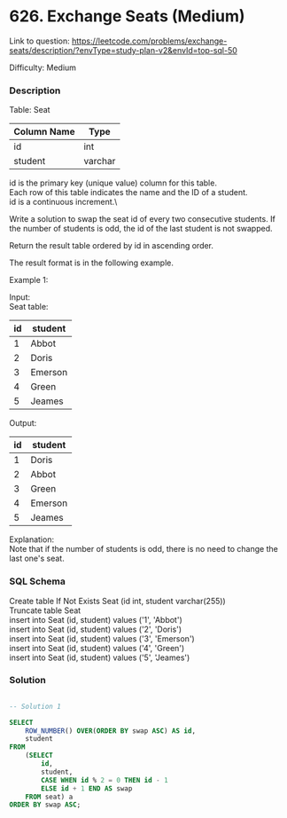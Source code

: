 # 626. Exchange Seats (Medium)

Link to question: https://leetcode.com/problems/exchange-seats/description/?envType=study-plan-v2&envId=top-sql-50

Difficulty: Medium

### Description

Table: Seat


| Column Name | Type    |
|-------------|---------|
| id          | int     |
| student     | varchar |

id is the primary key (unique value) column for this table.\
Each row of this table indicates the name and the ID of a student.\
id is a continuous increment.\
 

Write a solution to swap the seat id of every two consecutive students. If the number of students is odd, the id of the last student is not swapped.

Return the result table ordered by id in ascending order.

The result format is in the following example.

 

Example 1:

Input:\
Seat table:

| id | student |
|----|---------|
| 1  | Abbot   |
| 2  | Doris   |
| 3  | Emerson |
| 4  | Green   |
| 5  | Jeames  |

Output: 

| id | student |
|----|---------|
| 1  | Doris   |
| 2  | Abbot   |
| 3  | Green   |
| 4  | Emerson |
| 5  | Jeames  |

Explanation:\
Note that if the number of students is odd, there is no need to change the last one's seat.

### SQL Schema
Create table If Not Exists Seat (id int, student varchar(255))\
Truncate table Seat\
insert into Seat (id, student) values ('1', 'Abbot')\
insert into Seat (id, student) values ('2', 'Doris')\
insert into Seat (id, student) values ('3', 'Emerson')\
insert into Seat (id, student) values ('4', 'Green')\
insert into Seat (id, student) values ('5', 'Jeames')

### Solution

```sql

-- Solution 1

SELECT
    ROW_NUMBER() OVER(ORDER BY swap ASC) AS id,
    student
FROM
    (SELECT
        id,
        student,
        CASE WHEN id % 2 = 0 THEN id - 1
        ELSE id + 1 END AS swap
    FROM seat) a
ORDER BY swap ASC;
